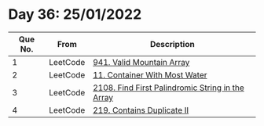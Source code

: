 # Day 36: 25/01/2022

| Que No. | From | Description |
| --- | --- | --- |
| 1 | LeetCode | [941. Valid Mountain Array](https://leetcode.com/problems/valid-mountain-array/) |
| 2 | LeetCode | [11. Container With Most Water](https://leetcode.com/problems/container-with-most-water/) |
| 3 | LeetCode | [2108. Find First Palindromic String in the Array](https://leetcode.com/problems/find-first-palindromic-string-in-the-array/) |
| 4 | LeetCode | [219. Contains Duplicate II](https://leetcode.com/problems/contains-duplicate-ii/) |
